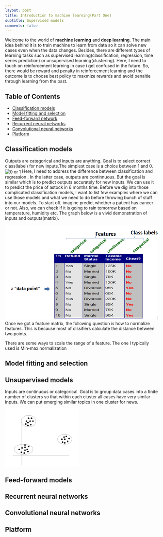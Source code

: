 ```yaml
---
layout: post
title: Introduction to machine learning(Part One)
subtitle: Supervised models
comments: false
---
```

Welcome to the world of **machine learning** and **deep learning**. The main idea behind it is to train machine to learn from data so it can solve new cases even when the data changes. Besides, there are different types of learning tasks such as supervised learning(classification, regression, time series prediction) or unsupervised learning(clustering). Here, I need to touch on reinforcement learning in case i get confused in the future. So, there would be reward and penalty in reinforcement learning and the outcome is to choose best policy to maxmize rewards and avoid penaltie through learning from the past.

## Table of Contents
- [Classification models](#classification-models)
- [Model fitting and selection](#model-fitting-and-selection)
- [Feed-forward network](#feed-forward-networks)
- [Recurrent neural networks](#recurrent-neural-network)
- [Convolutional neural networks](#convolutional-neural-networks)
- [Platform](#platform)

## Classification models
Outputs are categorical and inputs are anything. Goal is to select correct class(label) for new inputs.The simplest case is a choice between 1 and 0.
<img src="https://manqingzhou.github.io/img/posts/simple-classification.png" alt="0 or 1" align="center"/>
Here, I need to address the difference between classification and regression . In the latter case, outputs are continnuous. But the goal is similar which is to predict outputs accurately for new inputs. We can use it to predict the price of astock in 6 months time.
Before we dig into those complicated classification models, I want to list few examples where we can use those models and what we need to do before throwing bunch of stuff into our models. To start off, imagine predict whether a patient has cancer or not. Also, we can check if it is going to rain tomorrow based on temperature, humidity etc. The graph below is a vivid demonstration of inputs and outputs(matrix).

<img src="/img/posts/feature.png" alt="input and output" align="center"/>
Once we got a feature matrix, the following question is how to normalize features. This is because most of clssifiers calculate the distance between two points.

There are some ways to scale the range of a feature. The one I typically used is Min-max normalization
 
## Model fitting and selection

## Unsupervised models
Inputs are continuous or categorical. Goal is to group data cases into a finite number of clusters so that within each cluster all cases have very similar inputs. We can put emerging similar topics in one cluster for news.

<img src="/img/posts/cluster.png" alt="cluster" align="center"/>



## Feed-forward models

## Recurrent neural networks

## Convolutional neural networks

## Platform

